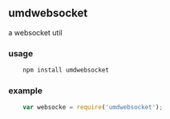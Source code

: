 ## umdwebsocket

a websocket util 

### usage

```bash
    npm install umdwebsocket
```

### example

```javascript
    var websocke = require('umdwebsocket');
 
```